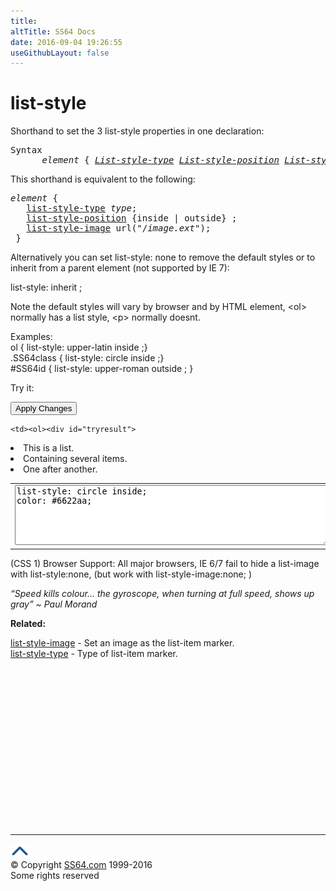 ```yaml
---
title:
altTitle: SS64 Docs
date: 2016-09-04 19:26:55
useGithubLayout: false
---
```

<!-- #BeginLibraryItem "/Library/head_css.lbi" --><!-- #EndLibraryItem --><h1>list-style</h1>
<p>Shorthand to set  the 3 list-style properties in one declaration: </p>
<pre>Syntax
      <i>element</i> { <i><a href="list-style-type.html">List-style-type</a>&nbsp;<a href="background-position.html">List-style-position</a>&nbsp;<a href="list-style-image.html">List-style-image</a></i> ;}</pre>
<p>This shorthand is equivalent to the following:<br>
</p>
<pre><i>element</i> {
   <span class="code"><a href="list-style-type.html">list-style-type</a> <i>type</i>;
   <a href="background-position.html">list-style-position</a> {inside | outside} ;
   <a href="list-style-image.html">list-style-image</a> url("/<i>image.ext</i>");</span>
 }</pre>
<p>Alternatively you can set  <span class="code">list-style: none</span> to remove the default styles or to inherit from a parent element (not supported by IE 7):</p>
<p class="code">list-style: inherit ;</p>
<p>Note the default styles will vary by browser and by HTML element, <span class="code">&lt;ol&gt;</span> normally has a list style, <span class="code">&lt;p&gt;</span> normally doesnt.</p>
<p>Examples:<br>
  <span class="code">ol { list-style: upper-latin inside ;}<br>
.SS64class { list-style: circle inside ;}<br>
#SS64id { list-style: upper-roman outside ; }</span></p>
<p>Try it:</p><input type="button" onclick="ApplyStyle()" value="Apply Changes">
<table>
  <tbody><tr>
    <td><textarea name="tryit" id="trycode" cols="60" rows="6" wrap="VIRTUAL" onfocus="this.style.background='#fff';" onblur="this.style.background='#eee';" tabindex="1">list-style: circle inside;
color: #6622aa;</textarea></td>

    <td><ol><div id="tryresult">
<li>This is a list.</li>
      <li> Containing several items.</li>
      <li> One after another.</li>
    </div></ol></td>
  </tr>
</tbody></table>

<p>(CSS 1) Browser Support: All major browsers,  IE 6/7 fail to hide a list-image with <span class="code">list-style:none</span>, (but work with <span class="code">list-style-image:none;</span> )</p>
<p class="quote"><i>“Speed kills colour... the gyroscope, when turning at full speed, shows up gray” ~ Paul Morand</i></p>
<p><b>Related:</b></p>
<p><a href="list-style-image.html">list-style-image</a> - Set an image as the list-item marker.<br>
  <a href="list-style-type.html">list-style-type</a> - Type of list-item marker.</p><!-- #BeginLibraryItem "/Library/foot_css.lbi" --><p>
<!-- CSS -->
<ins class="adsbygoogle" style="display:inline-block;width:300px;height:250px" data-ad-client="ca-pub-6140977852749469" data-ad-slot="2739097502"></ins>
<script>
(adsbygoogle = window.adsbygoogle || []).push({});
</script></p>
<hr>
<div id="bl" class="footer"><a href="list-style.html#"><img src="../images/top.png" width="30" height="22" alt="Back to the Top"></a></div>
<div id="br" class="footer, tagline">© Copyright <a href="http://ss64.com/">SS64.com</a> 1999-2016<br>
Some rights reserved</div><!-- #EndLibraryItem -->


